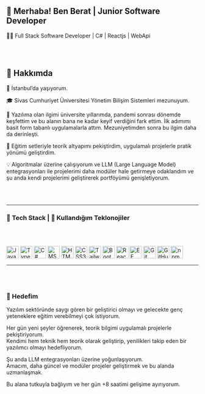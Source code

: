 ## 👋 Merhaba! Ben Berat | Junior Software Developer

🧑‍💻 Full Stack Software Developer | C# | Reactjs | WebApi

<br>
</br>

## 🌟 Hakkımda

📍  İstanbul’da yaşıyorum. 

🎓 Sivas Cumhuriyet Üniversitesi Yönetim Bilişim Sistemleri mezunuyum.  

🌱 Yazılıma olan ilgimi üniversite yıllarımda, pandemi sonrası dönemde keşfettim ve bu alanın bana ne kadar keyif verdiğini fark ettim. İlk adımımı basit form tabanlı uygulamalarla attım. Mezuniyetimden sonra bu ilgim daha da derinleşti.  

🏫 Eğitim setleriyle teorik altyapımı pekiştirdim, uygulamalı projelerle pratik yönümü geliştirdim.

💡 Algoritmalar üzerine çalışıyorum ve LLM (Large Language Model) entegrasyonları ile projelerimi daha modüler hale getirmeye odaklandım ve şu anda kendi projelerimi geliştirerek portföyümü genişletiyorum. 

<br>
</br>

------


### 🚀 Tech Stack | 🚀 Kullandığım Teklonojiler

<br>
</br>

<p>
  <!-- Programlama Dilleri -->
  <img src="https://cdn.simpleicons.org/javascript" width="32" height="32" alt="JavaScript" />
  <img src="https://cdn.simpleicons.org/typescript" width="32" height="32" alt="TypeScript" />
  <img src="https://cdn.jsdelivr.net/gh/devicons/devicon/icons/csharp/csharp-original.svg" width="32" height="32" alt="C#" />
  <img src="https://cdn.jsdelivr.net/gh/devicons/devicon/icons/microsoftsqlserver/microsoftsqlserver-original.svg" alt="MSSQL" width="32" height="32" />
  <img src="https://cdn.simpleicons.org/html5" width="32" height="32" alt="HTML5" />
  <img src="https://cdn.jsdelivr.net/npm/simple-icons@v9/icons/css3.svg" width="32" height="32" alt="CSS3" />

  <!-- Frameworkler -->
  <img src="https://cdn.simpleicons.org/tailwindcss" width="32" height="32" alt="Tailwind CSS" />
  <img src="https://cdn.simpleicons.org/bootstrap" width="32" height="32" alt="Bootstrap" />
  <img src="https://cdn.simpleicons.org/react" width="32" height="32" alt="React" />
  <img src="https://cdn.simpleicons.org/dotnet" width="32" height="32" alt="EF Core (.NET)" />

  <!-- Versiyon Kontrol ve Paket Yöneticisi -->
  <img src="https://cdn.simpleicons.org/git" width="32" height="32" alt="Git" />
  <img src="https://img.icons8.com/fluency/48/000000/github.png" alt="GitHub Gradient" width="32" height="32"/>
  <img src="https://cdn.simpleicons.org/npm" width="32" height="32" alt="npm" />
</p>

------

<br>
</br>


### 🎯 Hedefim

Yazılım sektöründe saygı gören bir geliştirici olmayı ve gelecekte genç yeteneklere eğitim verebilmeyi çok istiyorum.

Her gün yeni şeyler öğrenerek, teorik bilgimi uygulamalı projelerle pekiştiriyorum.  
Kendimi hem teknik hem teorik olarak geliştirip, yenilikleri takip eden bir yazılımcı olmayı hedefliyorum.

Şu anda LLM entegrasyonları üzerine yoğunlaşıyorum.  
Amacım, daha güncel ve modüler projeler geliştirmek ve bu alanda uzmanlaşmak.

Bu alana tutkuyla bağlıyım ve her gün +8 saatimi gelişime ayırıyorum.
